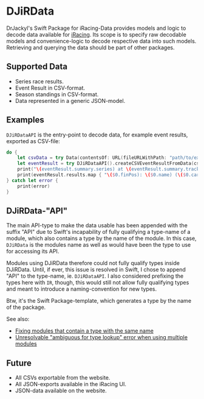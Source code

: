 # DJiRData

DrJackyl's Swift Package for iRacing-Data provides models and logic to decode data available for [iRacing](https://www.iracing.com). Its scope is to specify raw decodable models and convenience-logic to decode respective data into such models. Retrieving and querying the data should be part of other packages.

## Supported Data

* Series race results.
* Event Result in CSV-format.
* Season standings in CSV-format.
* Data represented in a generic JSON-model.

## Examples

`DJiRDataAPI` is the entry-point to decode data, for example event results, exported as CSV-file:

```swift
do {
    let csvData = try Data(contentsOf: URL(fileURLWithPath: "path/to/exported.csv"))
    let eventResult = try DJiRDataAPI().createCSVEventResultFromData(csvData)
    print("\(eventResult.summary.series) at \(eventResult.summary.track)")
    print(eventResult.results.map { "\($0.finPos): \($0.name) (\($0.car))"}.joined(separator: "\n") )
} catch let error {
    print(error)
}
```

## DJiRData-"API"

The main API-type to make the data usable has been appended with the suffix "API" due to Swift's incapability of fully qualifying a type-name of a module, which also contains a type by the name of the module. In this case, `DJiRData` is the modules name as well as would have been the type to use for accessing its API.

Modules using DJiRData therefore could not fully qualify types inside DJiRData. Until, if ever, this issue is resolved in Swift, I chose to append "API" to the type-name, ie. `DJiRDataAPI`. I also considered prefixing the types here with `IR`, though, this would still not allow fully qualifying types and meant to introduce a naming-convention for new types.

Btw, it's the Swift Package-template, which generates a type by the name of the package.

See also:

* [Fixing modules that contain a type with the same name](https://forums.swift.org/t/fixing-modules-that-contain-a-type-with-the-same-name/)
* [Unresolvable "ambiguous for type lookup" error when using multiple modules](https://bugs.swift.org/browse/SR-898)

## Future

* All CSVs exportable from the website.
* All JSON-exports available in the iRacing UI.
* JSON-data available on the website.
